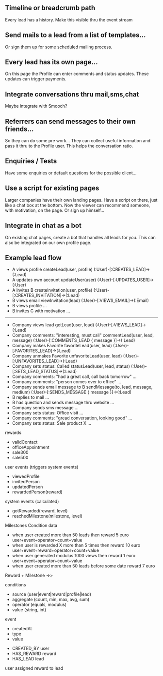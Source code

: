 

## Timeline or breadcrumb path
Every lead has a history.
Make this visible thru the event stream

## Send mails to a lead from a list of templates...
Or sign them up for some scheduled mailing process.

## Every lead has its own page...
On this page the Profile can enter comments and status updates.
These updates can trigger payments.

## Integrate conversations thru mail,sms,chat
Maybe integrate with Smooch?

## Referrers can send messages to their own friends...
So they can do some pre work...
They can collect useful information and pass it thru to the Profile user.
This helps the conversation ratio.

## Enquiries / Tests
Have some enquiries or default questions for the possible client...

## Use a script for existing pages
Larger companies have their own landing pages.
Have a script on there, just like a chat box at the bottom.
Now the viewer can recommend someone, with motivation, on the page.
Or sign up himself...

## Integrate in chat as a bot
On existing chat pages, create a bot that handles all leads for you.
This can also be integrated on our own profile page.

## Example lead flow
- A views profile                                             createLead(user, profile)              (:User)-[:CREATES_LEAD]->(:Lead)
- A updates own account                                       updateUser(user)                       (:User)-[:UPDATES_USER]->(:User)
- A invites B                                                 createInvitation(user, profile)        (:User)-[:CREATES_INVITATION]->(:Lead)
- B views email                                               viewInvitation(lead)                   (:User)-[:VIEWS_EMAIL]->(:Email)
- B views profile                                             ...                                      
- B invites C with motivation                                 ...                                 
----------------------------------
- Company views lead                                          getLead(user, lead)                    (:User)-[:VIEWS_LEAD]->(:Lead)
- Company comments: "interesting, must call"                  commentLead(user, lead, message)       (:User)-[:COMMENTS_LEAD { message }]->(:Lead)
- Company makes Favorite                                      favoriteLead(user, lead)               (:User)-[:FAVORITES_LEAD]->(:Lead)
- Company unmakes Favorite                                    unfavoriteLead(user, lead)             (:User)-[:UNFAVORITES_LEAD]->(:Lead)
- Company sets status: Called                                 statusLead(user, lead, status)         (:User)-[:SETS_LEAD_STATUS]->(:Lead)
- Company comments: "had a great call, call back tomorrow"    ...                               
- Company comments: "person comes over to office"             ...                                  
- Company sends email message to B                            sendMessage(to, lead, message, medium) (:User)-[:SENDS_MESSAGE { message }]->(:Lead)
- B replies to mail                                           ...
- B has question and sends message thru website               ...
- Company sends sms message                                   ...
- Company sets status: Office visit                           ...
- Company comments: "gread conversation, looking good"        ...
- Company sets status: Sale product X                         ...




rewards
- validContact
- officeAppointment
- sale300
- sale500

user events (triggers system events)
- viewedProfile
- invitedPerson
- updatedPerson
- rewardedPerson(reward)

system events (calculated)
- gotRewarded(reward, level)
- reachedMilestone(milestone, level)


Milestones                                                              Condition data
- when user created more than 50 leads then reward 5 euro               user+event+operator+count+value
- when user is rewarded X more than 5 times then reward 10 euro         user+event+reward+operator+count+value
- when user generated modulus 1000 views then reward 1 euro             user+event+operator+count+value
- when user created more than 50 leads before some date reward 7 euro   



Reward + Milestone =>>

conditions
- source (user|event|reward|profile|lead)
- aggregate (count, min, max, avg, sum)
- operator (equals, modulus)
- value (string, int)




event
- createdAt
- type
- value
* CREATED_BY user
* HAS_REWARD reward
* HAS_LEAD lead

user assigned reward to lead
